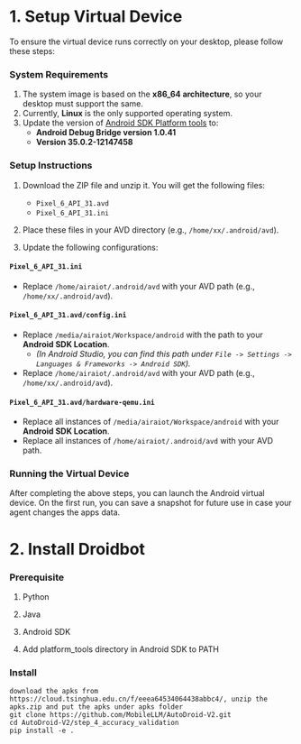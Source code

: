 # 1. Setup Virtual Device

To ensure the virtual device runs correctly on your desktop, please follow these steps:  

### **System Requirements**  
1. The system image is based on the **x86_64 architecture**, so your desktop must support the same.  
2. Currently, **Linux** is the only supported operating system.  
3. Update the version of [Android SDK Platform tools](https://developer.android.com/tools/releases/platform-tools)  to:  
   - **Android Debug Bridge version 1.0.41**  
   - **Version 35.0.2-12147458**  

### **Setup Instructions**  
1. Download the ZIP file and unzip it. You will get the following files:  
   - `Pixel_6_API_31.avd`  
   - `Pixel_6_API_31.ini`  
2. Place these files in your AVD directory (e.g., `/home/xx/.android/avd`).  

3. Update the following configurations:  

#### **`Pixel_6_API_31.ini`**  
- Replace `/home/airaiot/.android/avd` with your AVD path (e.g., `/home/xx/.android/avd`).  

#### **`Pixel_6_API_31.avd/config.ini`**  
- Replace `/media/airaiot/Workspace/android` with the path to your **Android SDK Location**.  
   - *(In Android Studio, you can find this path under `File -> Settings -> Languages & Frameworks -> Android SDK`).*  
- Replace `/home/airaiot/.android/avd` with your AVD path (e.g., `/home/xx/.android/avd`).  

#### **`Pixel_6_API_31.avd/hardware-qemu.ini`**  
- Replace all instances of `/media/airaiot/Workspace/android` with your **Android SDK Location**.  
- Replace all instances of `/home/airaiot/.android/avd` with your AVD path.  


### **Running the Virtual Device**  
After completing the above steps, you can launch the Android virtual device. On the first run, you can save a snapshot for future use in case your agent changes the apps data.  

# 2. Install Droidbot
### Prerequisite
1. Python

2. Java

3. Android SDK

4. Add platform_tools directory in Android SDK to PATH

### Install


```
download the apks from https://cloud.tsinghua.edu.cn/f/eeea64534064438abbc4/, unzip the apks.zip and put the apks under apks folder
git clone https://github.com/MobileLLM/AutoDroid-V2.git
cd AutoDroid-V2/step_4_accuracy_validation
pip install -e .
```